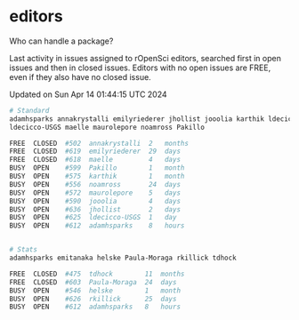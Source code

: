 # editors

Who can handle a package?

Last activity in issues assigned to rOpenSci editors, searched first in open
issues and then in closed issues. Editors with no open issues are FREE, even if
they also have no closed issue.


Updated on Sun Apr 14 01:44:15 UTC 2024

```bash
# Standard
adamhsparks annakrystalli emilyriederer jhollist jooolia karthik ldecicco
ldecicco-USGS maelle maurolepore noamross Pakillo

FREE  CLOSED  #502  annakrystalli  2   months
FREE  CLOSED  #619  emilyriederer  29  days
FREE  CLOSED  #618  maelle         4   days
BUSY  OPEN    #599  Pakillo        1   month
BUSY  OPEN    #575  karthik        1   month
BUSY  OPEN    #556  noamross       24  days
BUSY  OPEN    #572  maurolepore    5   days
BUSY  OPEN    #590  jooolia        4   days
BUSY  OPEN    #636  jhollist       2   days
BUSY  OPEN    #625  ldecicco-USGS  1   day
BUSY  OPEN    #612  adamhsparks    8   hours


# Stats
adamhsparks emitanaka helske Paula-Moraga rkillick tdhock

FREE  CLOSED  #475  tdhock        11  months
FREE  CLOSED  #603  Paula-Moraga  24  days
BUSY  OPEN    #546  helske        1   month
BUSY  OPEN    #626  rkillick      25  days
BUSY  OPEN    #612  adamhsparks   8   hours
```
